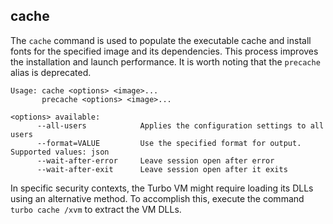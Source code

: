 ## cache

The `cache` command is used to populate the executable cache and install fonts for the specified image and its dependencies. This process improves the installation and launch performance. It is worth noting that the `precache` alias is deprecated.

```
Usage: cache <options> <image>...
       precache <options> <image>...

<options> available:
      --all-users            Applies the configuration settings to all users
      --format=VALUE         Use the specified format for output. Supported values: json
      --wait-after-error     Leave session open after error
      --wait-after-exit      Leave session open after it exits
```

In specific security contexts, the Turbo VM might require loading its DLLs using an alternative method. To accomplish this, execute the command `turbo cache /xvm` to extract the VM DLLs.